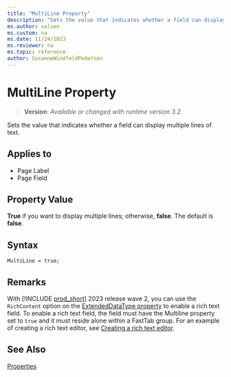 ```yaml
---
title: "MultiLine Property"
description: "Sets the value that indicates whether a field can display multiple lines of text."
ms.author: solsen
ms.custom: na
ms.date: 11/24/2023
ms.reviewer: na
ms.topic: reference
author: SusanneWindfeldPedersen
---
```

[//]: # (START>DO_NOT_EDIT)
[//]: # (IMPORTANT:Do not edit any of the content between here and the END>DO_NOT_EDIT.)
[//]: # (Any modifications should be made in the .xml files in the ModernDev repo.)
# MultiLine Property
> **Version**: _Available or changed with runtime version 3.2._

Sets the value that indicates whether a field can display multiple lines of text.

## Applies to
-   Page Label
-   Page Field

[//]: # (IMPORTANT: END>DO_NOT_EDIT)

## Property Value  

**True** if you want to display multiple lines; otherwise, **false**. The default is **false**.  

## Syntax

```AL
MultiLine = true;
```

## Remarks

With [!INCLUDE [prod_short](../includes/prod_short.md)] 2023 release wave 2, you can use the `RichContent` option on the [ExtendedDataType property](devenv-extendeddatatype-property.md) to enable a rich text field. To enable a rich text field, the field must have the Multiline property set to `true` and it must reside alone within a FastTab group. For an example of creating a rich text editor, see [Creating a rich text editor](../devenv-richtext-content-controls.md).

## See Also

[Properties](devenv-properties.md)